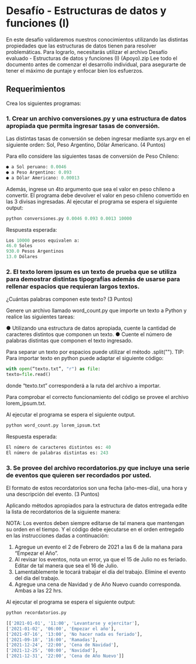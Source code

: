 # Desafío - Estructuras de datos y funciones (I)

En este desafío validaremos nuestros conocimientos utilizando las distintas propiedades que
las estructuras de datos tienen para resolver problemáticas. Para lograrlo, necesitarás utilizar
el archivo Desafío evaluado - Estructuras de datos y funciones (I) (Apoyo).zip
Lee todo el documento antes de comenzar el desarrollo individual, para asegurarte de tener
el máximo de puntaje y enfocar bien los esfuerzos.


## Requerimientos

Crea los siguientes programas:


### 1. Crear un archivo conversiones.py y una estructura de datos apropiada que permita ingresar tasas de conversión. 
Las distintas tasas de conversión se deben ingresar mediante sys.argv en el siguiente orden:
Sol, Peso Argentino, Dólar Americano. (4 Puntos)

Para ello considere las siguientes tasas de conversión de Peso Chileno:
```python
● a Sol peruano: 0.0046
● a Peso Argentino: 0.093
● a Dólar Americano: 0.00013
```

Además, ingrese un 4to argumento que sea el valor en peso chileno a convertir. El programa
debe devolver el valor en peso chileno convertido en las 3 divisas ingresadas.
Al ejecutar el programa se espera el siguiente output:

```python
python conversiones.py 0.0046 0.093 0.0013 10000
```

Respuesta esperada:
```python
Los 10000 pesos equivalen a:
46.0 Soles
930.0 Pesos Argentinos
13.0 Dólares
```

### 2. El texto lorem ipsum es un texto de prueba que se utiliza para demostrar distintas tipografías además de usarse para rellenar espacios que requieran largos textos.

¿Cuántas palabras componen este texto? (3 Puntos)

Genere un archivo llamado word_count.py que importe un texto a Python y realice las
siguientes tareas:

● Utilizando una estructura de datos apropiada, cuente la cantidad de caracteres distintos que componen un texto.
● Cuente el número de palabras distintas que componen el texto ingresado. 

Para separar un texto por espacios puede utilizar el método .split("").
TIP: Para importar texto en python puede adaptar el siguiente código:
```python
with open(“texto.txt”, "r") as file:
texto=file.read()
```
donde “texto.txt” corresponderá a la ruta del archivo a importar.

Para comprobar el correcto funcionamiento del código se provee el archivo lorem_ipsum.txt.

Al ejecutar el programa se espera el siguiente output.
```python
python word_count.py lorem_ipsum.txt
```

Respuesta esperada:
```python
El número de caracteres distintos es: 40
El número de palabras distintas es: 243
```

### 3. Se provee del archivo recordatorios.py que incluye una serie de eventos que quieren ser recordados por usted.

El formato de estos recordatorios son una fecha (año-mes-día), una hora y una descripción del evento. (3 Puntos)

Aplicando métodos apropiados para la estructura de datos entregada edite la lista de
recordatorios de la siguiente manera:

NOTA: Los eventos deben siempre editarse de tal manera que mantengan su
orden en el tiempo. Y el código debe ejecutarse en el orden entregado en las
instrucciones dadas a continuación:

1. Agregue un evento el 2 de Febrero de 2021 a las 6 de la mañana para “Empezar
el Año”.
2. Al revisar los eventos, nota un error, ya que el 15 de Julio no es feriado. Editar
de tal manera que sea el 16 de Julio.
3. Lamentablemente le tocará trabajar el día del trabajo. Elimine el evento del día
del trabajo.
4. Agregue una cena de Navidad y de Año Nuevo cuando corresponda. Ambas a
las 22 hrs.

Al ejecutar el programa se espera el siguiente output:

```python
python recordatorios.py

[['2021-01-01', '11:00', 'Levantarse y ejercitar'],
['2021-01-02', '06:00', 'Empezar el año'],
['2021-07-16', '13:00', 'No hacer nada es feriado'],
['2021-09-18', '16:00', 'Ramadas'],
['2021-12-24', '22:00', 'Cena de Navidad'],
['2021-12-25', '00:00', 'Navidad'],
['2021-12-31', '22:00', 'Cena de Año Nuevo']]
```